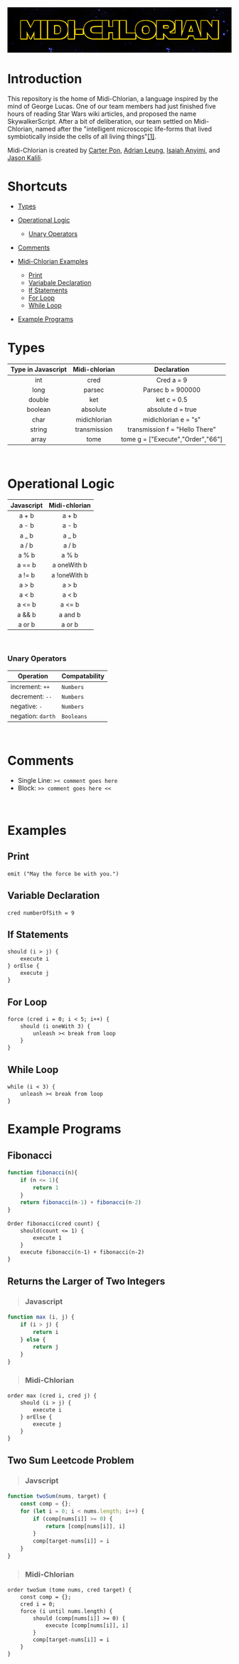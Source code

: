 <div align="center">
<img src="https://raw.githubusercontent.com/cpon00/midi-chlorian/main/docs/midichlorianlogo.png" />
</div>

# Introduction
This repository is the home of Midi-Chlorian, a language inspired by the mind of George Lucas. One of our team members had just finished five hours of reading Star Wars wiki articles, and proposed the name SkywalkerScript. After a bit of deliberation, our team settled on Midi-Chlorian, named after the "intelligent microscopic life-forms that lived symbiotically inside the cells of all living things"[[1]](https://starwars.fandom.com/wiki/Midi-chlorian). 

Midi-Chlorian is created by [Carter Pon](https://github.com/cpon00), [Adrian Leung](https://github.com/AdrianLearn), [Isaiah Anyimi](https://github.com/ianyimi), and [Jason Kalili](https://github.com/jkalili).
</br>

# Shortcuts
- [ Types ](#types)
- [ Operational Logic ](#operational-logic)
    - [ Unary Operators](#unary-operators) 
    
- [ Comments ](#comments)
- [ Midi-Chlorian Examples ](#examples)
    - [Print](#print)
    - [Variabale Declaration](#variable-declaration)
    - [If Statements](#if-statements)
    - [For Loop](#for-loop)
    - [While Loop](#while-loop)
- [Example Programs](#example-programs)





# Types

|Type in Javascript|Midi-chlorian|           Declaration              |
|:----------------:|:-----------:| :-------------------------------:  |
|      int         |  cred       |            Cred a = 9              |
|      long        |  parsec     |          Parsec b = 900000         |
|      double      |  ket        |            ket c = 0.5             |
|      boolean     |  absolute   |          absolute d = true         |
|      char        | midichlorian|          midichlorian e = "s"      |
|      string      |transmission |    transmission f = "Hello There"  |
|      array       |tome         | tome g = ["Execute","Order","66"]  |
</br>

# Operational Logic

| Javascript | Midi-chlorian |
| :--------: | :-----------: |
|   a + b    |     a + b     |
|   a - b    |     a - b     |
|   a \_ b   |    a \_ b     |
|   a / b    |     a / b     |
|   a % b    |     a % b     |
|   a == b   |  a oneWith b  |
|   a != b   | a !oneWith b  |
|   a > b    |     a > b     |
|   a < b    |     a < b     |
|   a <= b   |    a <= b     |
|   a && b   |    a and b    |
|   a or b   |    a or b     |
</br>

### Unary Operators

| Operation      |  Compatability |
| -------------- | ------------------ |
| increment: `++` | `Numbers`          |
| decrement: `--` | `Numbers`          |
| negative: `-`   | `Numbers`          |
| negation: `darth` | `Booleans`         |

<br/>


# Comments
- Single Line: ```>< comment goes here```
- Block: ```>> comment goes here << ```

<br/> 

# Examples

## Print
```
emit ("May the force be with you.")
```

## Variable Declaration
```
cred numberOfSith = 9

```
## If Statements
```
should (i > j) {
    execute i
} orElse {
    execute j
}
```   
## For Loop
```
force (cred i = 0; i < 5; i++) {
    should (i oneWith 3) {
        unleash >< break from loop
    }
}
```

## While Loop
```
while (i < 3) {
    unleash >< break from loop
}

```

# Example Programs 

## Fibonacci
``` Javascript
function fibonacci(n){
    if (n <= 1){
        return 1
    }
    return fibonacci(n-1) + fibonacci(n-2)
}
```
```
Order fibonacci(cred count) {
    should(count <= 1) {
        execute 1
    }
    execute fibonacci(n-1) + fibonacci(n-2)
}
```

## Returns the Larger of Two Integers
>### Javascript

```JavaScript
function max (i, j) {
    if (i > j) {
        return i
    } else {
        return j
    }
}
```

>### Midi-Chlorian
```
order max (cred i, cred j) {
    should (i > j) {
        execute i
    } orElse {
        execute j
    }
}
```

## Two Sum Leetcode Problem
>### Javscript


```JavaScript
function twoSum(nums, target) {
    const comp = {};
    for (let i = 0; i < nums.length; i++) {
        if (comp[nums[i]] >= 0) {
            return [comp[nums[i]], i]
        }
        comp[target-nums[i]] = i
    }
}
```

>### Midi-Chlorian

```
order twoSum (tome nums, cred target) {
    const comp = {};
    cred i = 0;
    force (i until nums.length) {
        should (comp[nums[i]] >= 0) {
            execute [comp[nums[i]], i]
        }
        comp[target-nums[i]] = i
    }
}
```

